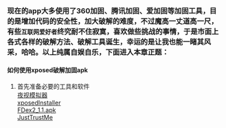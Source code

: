 ### 现在的app大多使用了360加固、腾讯加固、爱加固等加固工具，目的是增加代码的安全性，加大破解的难度，不过魔高一丈道高一尺，有些`互联网爱好者`终究耐不住寂寞，喜欢做些挑战的事情，于是市面上各式各样的破解方法、破解工具诞生，幸运的是让我也能一睹其风采，哈哈。以上纯属自娱自乐，下面进入本章正题：
#### 如何使用xposed破解加固apk
 1. 首先准备必要的工具和软件  
   [夜视模拟器](https://www.yeshen.com/)  
   [xposedInstaller]()  
   [FDex2_1.1.apk](https://github.com/sunshey/Android-Blog/blob/master/FDex2_1.1.apk)  
   [JustTrustMe](https://github.com/sunshey/Android-Blog/blob/master/JustTrustMe.apk)  

